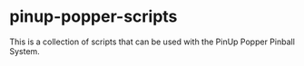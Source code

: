 # pinup-popper-scripts

This is a collection of scripts that can be used with the PinUp Popper Pinball System.
